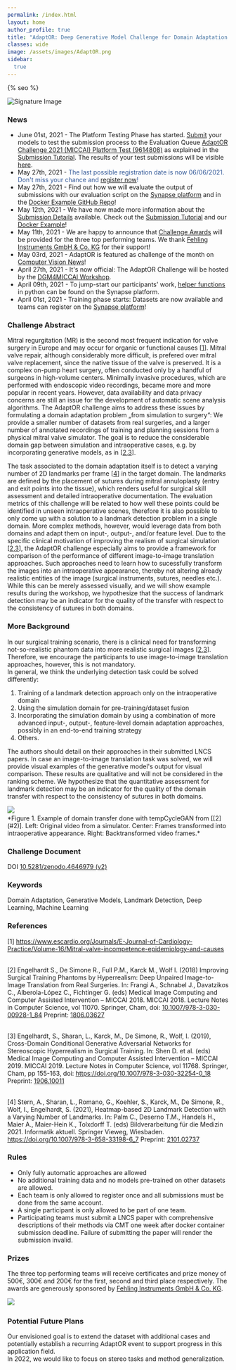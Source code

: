 ```yaml
---
permalink: /index.html
layout: home
author_profile: true
title: "AdaptOR: Deep Generative Model Challenge for Domain Adaptation in Surgery"
classes: wide
image: /assets/images/AdaptOR.png
sidebar:
  true
---
```

{% seo %}

<div class="centered">
  <img class="centered-image" src="/assets/images/SignatureImage.jpg" alt="Signature Image" srcset="/assets/images/SignatureImage.jpg 1541w, /assets/images/SignatureImage-medium.jpg 1017w, /assets/images/SignatureImage-small.jpg 509w, /assets/images/SignatureImage-mini.jpg 154w" sizes="50vw">
</div>

### <a id="News" class="uncolored_link">News </a>
* June 01st, 2021 - The Platform Testing Phase has started. [Submit](https://adaptor2021.github.io/submissiondetails/) your models to test the submission process to the Evaluation Queue [AdaptOR Challenge 2021 (MICCAI) Platform Test (9614808)](https://www.synapse.org/#!Synapse:syn25314439/challenge/) as explained in the [Submission Tutorial](https://www.synapse.org/#!Synapse:syn25314439/wiki/610471). The results of your test submissions will be visible [here](https://www.synapse.org/#!Synapse:syn25314439/wiki/609452).
* May 27th, 2021 - <span style="color: #2f5697;">The last possible registration date is now 06/06/2021. Don't miss your chance and [register now](https://adaptor2021.github.io/registration/)!</span>
* May 27th, 2021 - Find out how we will evaluate the output of submissions with our evaluation script on the [Synapse platform](https://www.synapse.org/#!Synapse:syn25806839) and in the [Docker Example GitHub Repo](https://github.com/Cardio-AI/adaptor_docker_example/blob/main/evaluation.py)!
* May 12th, 2021 - We have now made more information about the [Submission Details](https://adaptor2021.github.io/submissiondetails/) available. Check out the [Submission Tutorial](https://www.synapse.org/#!Synapse:syn25314439/wiki/610471) and our [Docker Example](https://github.com/Cardio-AI/adaptor_docker_example)!
* May 11th, 2021 - We are happy to announce that [Challenge Awards](#Prizes) will be provided for the three top performing teams. We thank [Fehling Instruments GmbH & Co. KG](https://www.fehling-instruments.de/) for their support!
* May 03rd, 2021 - AdaptOR is featured as challenge of the month on <a href="https://www.rsipvision.com/ComputerVisionNews-2021May/20/">Computer Vision News</a>!  
* April 27th, 2021 - It's now official: The AdaptOR Challenge will be hosted by the <a href="https://dgm4miccai.github.io/">DGM4MICCAI Workshop</a>.  
* April 09th, 2021 - To jump-start our participants' work, <a href="https://www.synapse.org/#!Synapse:syn25470804"> helper functions </a> in python can be found on the Synapse platform.  
* April 01st, 2021 - Training phase starts: Datasets are now available and teams can register on the <a href="https://www.synapse.org/#!Synapse:syn25314439">Synapse platform</a>!

### <a id="Challenge_Abstract" class="uncolored_link">Challenge Abstract </a>
Mitral regurgitation (MR) is the second most frequent indication for valve surgery in Europe and may occur for organic or functional causes [[1](#1)]. Mitral valve repair, although considerably more difficult, is prefered over mitral valve replacement, since the native tissue of the valve is preserved. It is a complex on-pump heart surgery, often conducted only by a handful of surgeons in high-volume centers. Minimally invasive procedures, which are performed with endoscopic video recordings, became more and more popular in recent years. However, data availability and data privacy concerns are still an issue for the development of automatic scene analysis algorithms. The AdaptOR challenge aims to address these issues by formulating a domain adaptation problem „from simulation to surgery“: We provide a smaller number of datasets from real surgeries, and a larger number of annotated recordings of training and planning sessions from a physical mitral valve simulator. The goal is to reduce the considerable domain gap between simulation and intraoperative cases, e.g. by incorporating generative models, as in [[2](#2),[3](#3)].

The task associated to the domain adaptation itself is to detect a varying number of 2D landmarks per frame [[4](#4)] in the target domain. The landmarks are defined by the placement of sutures during mitral annuloplasty (entry and exit points into the tissue), which renders useful for surgical skill assessment and detailed intraoperative documentation. The evaluation metrics of this challenge will be related to how well these points could be identified in unseen intraoperative scenes, therefore it is also possible to only come up with a solution to a landmark detection problem in a single domain. More complex methods, however, would leverage data from both domains and adapt them on input-, output-, and/or feature level. Due to the specific clinical motivation of improving the realism of surgical simulation [[2](#2),[3](#3)], the AdaptOR challenge especially aims to provide a framework for comparison of the performance of different image-to-image translation approaches. Such approaches need to learn how to sucessfully transform the images into an intraoperative appearance, thereby not altering already realistic entities of the image (surgical instruments, sutures, needles etc.). While this can be merely assessed visually, and we will show example results during the workshop, we hypothesize that the success of landmark detection may be an indicator for the quality of the transfer with respect to the consistency of sutures in both domains.


### <a id="More_Background" class="uncolored_link">More Background </a>
In our surgical training scenario, there is a clinical need for transforming not-so-realistic phantom data into more realistic surgical images [[2](#2),[3](#3)]. Therefore, we encourage the participants to use image-to-image translation approaches, however, this is not mandatory.  
In general, we think the underlying detection task could be solved differently:

1. Training of a landmark detection approach only on the intraoperative domain
2. Using the simulation domain for pre-training/dataset fusion
3. Incorporating the simulation domain by using a combination of more advanced input-, output-, feature-level domain adaptation approaches, possibly in an end-to-end training strategy
4. Others.

The authors should detail on their approaches in their submitted LNCS papers.
In case an image-to-image translation task was solved, we will provide visual examples of the generative model's output for visual comparison. These results are qualitative and will not be considered in the ranking scheme. We hypothesize that the quantitative assessment for landmark detection may be an indicator for the quality of the domain transfer with respect to the consistency of sutures in both domains.

<div class="centered"><img src="/assets/images/example-medium.gif" srcset="/assets/images/example-medium.gif 1014w, /assets/images/example-small.gif 507w, /assets/images/example-mini.gif 154w" sizes="50vw"></div>
*Figure 1. Example of domain transfer done with tempCycleGAN from [[2](#2)]. Left: Original video from a simulator. Center: Frames transformed into intraoperative appearance. Right: Backtransformed video frames.*

### <a id="Challenge_Document" class="uncolored_link">Challenge Document</a>

DOI <a href="https://zenodo.org/record/4646979#.YGMXXD9CQ2w">10.5281/zenodo.4646979 (v2)</a>

### <a id="Keywords" class="uncolored_link">Keywords</a>
<div class="smaller-text">
Domain Adaptation, Generative Models, Landmark Detection, Deep Learning, Machine Learning
</div>

### <a id="References" class="uncolored_link">References</a>
<div class="smaller-text">
[<a id="1">1</a>] <a href="https://www.escardio.org/Journals/E-Journal-of-Cardiology-Practice/Volume-16/Mitral-valve-incompetence-epidemiology-and-causes">https://www.escardio.org/Journals/E-Journal-of-Cardiology-Practice/Volume-16/Mitral-valve-incompetence-epidemiology-and-causes</a><br><br>

[<a id="2">2</a>] Engelhardt S., De Simone R., Full P.M., Karck M., Wolf I. (2018) Improving Surgical Training Phantoms by Hyperrealism: Deep Unpaired Image-to-Image Translation from Real Surgeries. In: Frangi A., Schnabel J., Davatzikos C., Alberola-López C., Fichtinger G. (eds) Medical Image Computing and Computer Assisted Intervention – MICCAI 2018. MICCAI 2018. Lecture Notes in Computer Science, vol 11070. Springer, Cham, doi: <a href="https://doi.org/10.1007/978-3-030-00928-1_84">10.1007/978-3-030-00928-1_84</a> Preprint: <a href="https://arxiv.org/abs/1806.03627">1806.03627</a><br><br>

[<a id="3">3</a>] Engelhardt, S., Sharan, L., Karck, M., De Simone, R., Wolf, I. (2019), Cross-Domain Conditional Generative Adversarial Networks for Stereoscopic Hyperrealism in Surgical Training. In: Shen D. et al. (eds) Medical Image Computing and Computer Assisted Intervention – MICCAI 2019. MICCAI 2019. Lecture Notes in Computer Science, vol 11768. Springer, Cham, pp 155-163, doi: <a href="https://doi.org/10.1007/978-3-030-32254-0_18">https://doi.org/10.1007/978-3-030-32254-0_18</a> Preprint: <a href="https://arxiv.org/abs/1906.10011">1906.10011</a> <br><br>

[<a id="4">4</a>] Stern, A., Sharan, L., Romano, G.,  Koehler, S., Karck, M.,  De Simone, R.,  Wolf, I., Engelhardt, S. (2021), Heatmap-based 2D Landmark Detection with a Varying Number of Landmarks. In: Palm C., Deserno T.M., Handels H., Maier A., Maier-Hein K., Tolxdorff T. (eds) Bildverarbeitung für die Medizin 2021. Informatik aktuell. Springer Vieweg, Wiesbaden. <a href="https://doi.org/10.1007/978-3-658-33198-6_7">https://doi.org/10.1007/978-3-658-33198-6_7</a>
Preprint: <a href="https://arxiv.org/abs/2101.02737">2101.02737</a>
</div>

### <a id="Rules" class="uncolored_link">Rules</a>
- Only fully automatic approaches are allowed
- No additional training data and no models pre-trained on other datasets are allowed.
- Each team is only allowed to register once and all submissions must be done from the same account.
- A single participant is only allowed to be part of one team.
- Participating teams must submit a LNCS paper with comprehensive descriptions of their methods via CMT one week after docker container submission deadline. Failure of submitting the paper will render the submission invalid.

### <a id="Prizes" class="uncolored_link">Prizes</a>
The three top performing teams will receive certificates and prize money of 500€, 300€ and 200€ for the first, second and third place respectively. The awards are generously sponsored by [Fehling Instruments GmbH & Co. KG](https://www.fehling-instruments.de).
<div class="centered" ><a href="https://www.fehling-instruments.de"><img style="width:15vw" src="/assets/images/FI-KG_logo.jpg" srcset="/assets/images/FI-KG_logo.jpg 3779w, /assets/images/FI-KG_logo-medium.jpg 2494w, /assets/images/FI-KG_logo-small.jpg 1247w, /assets/images/FI-KG_logo-mini.jpg 378w" sizes="50vw"></a></div>

### <a id="Potential_Future_Plans" class="uncolored_link">Potential Future Plans</a>
Our envisioned goal is to extend the dataset with additional cases and potentially establish a recurring AdaptOR event to support progress in this application field.  
In 2022, we would like to focus on stereo tasks and method generalization.
